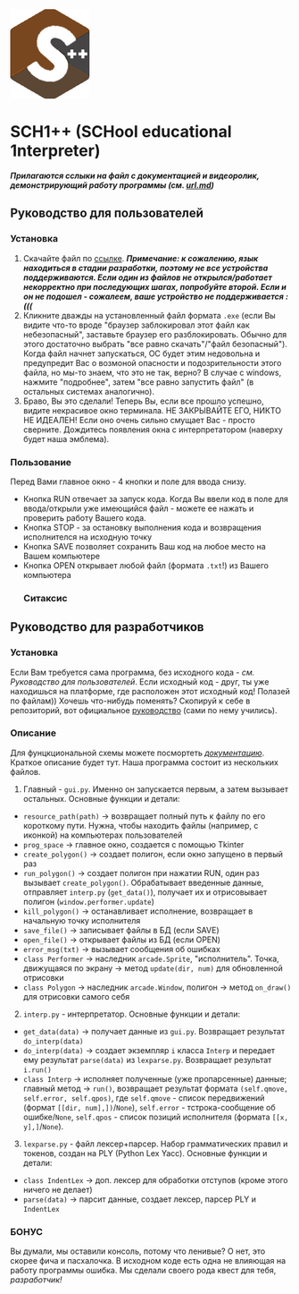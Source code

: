 <picture>
 <source media="(prefers-color-scheme: dark)" srcset="sch1++.png">
 <source media="(prefers-color-scheme: light)" srcset="sch1++.png">
 <img alt="sch1++" src="sch1++.png">
</picture>

# SCH1++ (SCHool educational 1nterpreter)

***Прилагаются сслыки на файл с документацией и видеоролик, демонстрирующий работу программы (см. [url.md](https://github.com/zaborch1k/sh1t-plus-plus/blob/master/url.md))***

## Руководство для пользователей
### Установка
1. Скачайте файл по [ссылке](https://disk.yandex.ru/d/MFuoQeEjXR8Npw). ***Примечание: к сожалению, язык находиться в стадии разработки, поэтому не все устройства поддерживаются. Если один из файлов не открылся/работает некорректно при последующих шагах, попробуйте второй. Если и он не подошел - сожалеем, ваше устройство не поддерживается :(((***
2. Кликните дважды на установленный файл формата `.exe` (если Вы видите что-то вроде "браузер заблокировал этот файл как небезопасный", заставьте браузер его разблокировать. Обычно для этого достаточно выбрать "все равно скачать"/"файл безопасный"). Когда файл начнет запускаться, ОС будет этим недовольна и предупредит Вас о возмоной опасности и подозрительности этого файла, но мы-то знаем, что это не так, верно? В случае с windows, нажмите "подробнее", затем "все равно запустить файл" (в остальных системах аналогично).
3. Браво, Вы это сделали! Теперь Вы, если все прошло успешно, видите некрасивое окно терминала. НЕ ЗАКРЫВАЙТЕ ЕГО, НИКТО НЕ ИДЕАЛЕН! Если оно очень сильно смущает Вас - просто сверните. Дождитесь появления окна с интерпретатором (наверху будет наша эмблема).
### Пользование
Перед Вами главное окно - 4 кнопки и поле для ввода снизу. 
* Кнопка RUN отвечает за запуск кода. Когда Вы ввели код в поле для ввода/открыли уже имеющийся файл - можете ее нажать и проверить работу Вашего кода.
* Кнопка STOP - за остановку выполнения кода и возвращения исполнителся на исходную точку
* Кнопка SAVE позволяет сохранить Ваш код на любое место на Вашем компьютере
* Кнопка OPEN открывает любой файл (формата `.txt`!) из Вашего компьютера
  ### Ситаксис
  

## Руководство для разработчиков
### Установка
Если Вам требуется сама программа, без исходного кода - *см. Руководство для пользователей*. Если исходный код - друг, ты уже находишься на платформе, где расположен этот исходный код! Полазей по файлам)) Хочешь что-нибудь поменять? Скопируй к себе в репозиторий, вот официальное [руководство](-https://git-scm.com/book/ru/v2) (сами по нему учились).
### Описание 
Для фунцкциональной схемы можете посмортеть [*документацию*](). Краткое описание будет тут.
Наша программа состоит из нескольких файлов. 
1. Главный - `gui.py`. Именно он запускается первым, а затем вызывает остальных. Основные функции и детали:
* `resource_path(path)` -> возвращает полный путь к файлу по его короткому пути. Нужна, чтобы находить файлы (например, с иконкой) на компьютерах пользователей
* `prog_space` -> главное окно, создается с помощью Tkinter
* `create_polygon()` -> создает полигон, если окно запущено в первый раз
* `run_polygon()` -> создает полигон при нажатии RUN, один раз вызывает `create_polygon()`. Обрабатывает введенные данные, отправляет `interp.py` (`get_data()`), получает их и отрисовывает полигон (`window.performer.update`)
*  `kill_polygon()` -> останавливает исполнение, возвращает в начальную точку исполнителя
*  `save_file()` -> записывает файлы в БД (если SAVE)
*  `open_file()` -> открывает файлы из БД (если OPEN)
*  `error_msg(txt)` -> вызывает сообщения об ошибках
*  `class Performer` -> наследник `arcade.Sprite`, "исполнитель". Точка, движущаяся по экрану -> метод `update(dir, num)` для обновленной отрисовки
*  `class Polygon` -> наследник `arcade.Window`, полигон -> метод `on_draw()` для отрисовки самого себя
2. `interp.py` - интерпретатор. Основные функции и детали:
 *  `get_data(data)` -> получает данные из `gui.py`. Возвращает результат `do_interp(data)`
 *  `do_interp(data)` ->  создает экземпляр `i` класса `Interp` и передает ему результат `parse(data)` из `lexparse.py`. Возвращает результат `i.run()`
 *  `class Interp` -> исполняет полученные (уже пропарсенные) данные; главный метод -> `run()`, возвращает результат формата `(self.qmove, self.error, self.qpos)`, где `self.qmove` - список передвижений (формат `[[dir, num],])`/`None`), `self.error` - тстрока-сообщение об ошибке/`None`, `self.qpos` - список позиций исполнителя (формата `[[x, y],]`/`None`).
3. `lexparse.py` - файл лексер+парсер. Набор грамматических правил и токенов, создан на PLY (Python Lex Yacc). Основные функции и детали:
 *  `class IndentLex` ->  доп. лексер для обработки отступов (кроме этого ничего не делает)
 *  `parse(data)` -> парсит данные, создает лексер, парсер PLY и `IndentLex`
### БОНУС 
Вы думали, мы оставили консоль, потому что ленивые? О нет, это скорее фича и пасхалочка. В исходном коде есть одна не влияющая на работу программы ошибка. Мы сделали своего рода квест для тебя, *разработчик!*
